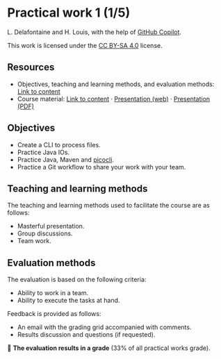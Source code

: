 # Practical work 1 (1/5)

L. Delafontaine and H. Louis, with the help of
[GitHub Copilot](https://github.com/features/copilot).

This work is licensed under the [CC BY-SA 4.0][license] license.

## Resources

- Objectives, teaching and learning methods, and evaluation methods:
  [Link to content](.)
- Course material: [Link to content](./01-course-material/README.md) ·
  [Presentation (web)](<https://heig-vd-dai-course.github.io/heig-vd-dai-course/02.02-practical-work-1-(1-of-5)/01-course-material/index.html>)
  ·
  [Presentation (PDF)](<https://heig-vd-dai-course.github.io/heig-vd-dai-course/02.02-practical-work-1-(1-of-5)/01-course-material/02.02-practical-work-1-(1-of-5)-presentation.pdf>)

## Objectives

- Create a CLI to process files.
- Practice Java IOs.
- Practice Java, Maven and [picocli](https://picocli.info/).
- Practice a Git workflow to share your work with your team.

## Teaching and learning methods

The teaching and learning methods used to facilitate the course are as follows:

- Masterful presentation.
- Group discussions.
- Team work.

## Evaluation methods

The evaluation is based on the following criteria:

- Ability to work in a team.
- Ability to execute the tasks at hand.

Feedback is provided as follows:

- An email with the grading grid accompanied with comments.
- Results discussion and questions (if requested).

🚨 **The evaluation results in a grade** (33% of all practical works grade).

[license]:
	https://github.com/heig-vd-dai-course/heig-vd-dai-course/blob/main/LICENSE.md
